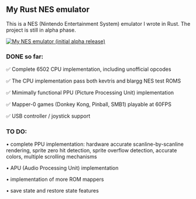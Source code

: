 ## My Rust NES emulator

This is a NES (Nintendo Entertainment System) emulator I wrote in Rust. The project is still in alpha phase.

[![ My NES emulator (initial alpha release) ](https://markdown-videos-api.jorgenkh.no/url?url=https%3A%2F%2Fwww.youtube.com%2Fwatch%3Fv%3DWetlhicTpn0)](https://www.youtube.com/watch?v=WetlhicTpn0)

### DONE so far:

✅ Complete 6502 CPU implementation, including unofficial opcodes

✅ The CPU implementation pass both kevtris and blargg NES test ROMS

✅ Mimimally functional PPU (Picture Processing Unit) implementation

✅ Mapper-0 games (Donkey Kong, Pinball, SMB1) playable at 60FPS

✅ USB controller / joystick support

### TO DO:

• complete PPU implementation: hardware accurate scanline-by-scanline rendering, sprite zero hit detection, sprite overflow detection, accurate colors, multiple scrolling mechanisms

• APU (Audio Processing Unit) implementation

• implementation of more ROM mappers

• save state and restore state features
